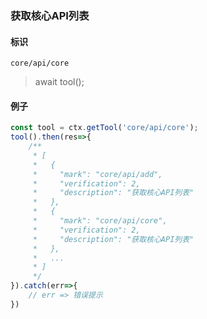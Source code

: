 
### 获取核心API列表

#### 标识

`core/api/core`

> await tool();

#### 例子

```javascript
const tool = ctx.getTool('core/api/core');
tool().then(res=>{
	/**
	 * [
	 *   {
	 *     "mark": "core/api/add",
	 *     "verification": 2,
	 *     "description": "获取核心API列表"
	 *   },
	 *   {
	 *     "mark": "core/api/core",
	 *     "verification": 2,
	 *     "description": "获取核心API列表"
	 *   },
	 *   ...
	 * ]
	 */
}).catch(err=>{
    // err => 错误提示
})
```